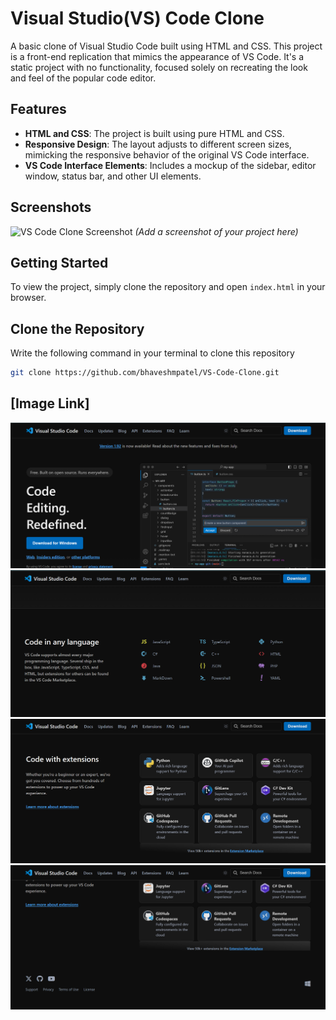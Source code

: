 # Visual Studio(VS) Code Clone

A basic clone of Visual Studio Code built using HTML and CSS. This project is a front-end replication that mimics the appearance of VS Code. It's a static project with no functionality, focused solely on recreating the look and feel of the popular code editor.

## Features

- **HTML and CSS**: The project is built using pure HTML and CSS.
- **Responsive Design**: The layout adjusts to different screen sizes, mimicking the responsive behavior of the original VS Code interface.
- **VS Code Interface Elements**: Includes a mockup of the sidebar, editor window, status bar, and other UI elements.

## Screenshots

![VS Code Clone Screenshot](./screenshot.png) *(Add a screenshot of your project here)*

## Getting Started

To view the project, simply clone the repository and open `index.html` in your browser.



## Clone the Repository 
Write the following command in your terminal to clone this repository 

```sh
git clone https://github.com/bhaveshmpatel/VS-Code-Clone.git
```

## [Image Link]

![image1](./live%20link%20images/1.png)
![image2](./live%20link%20images/2.png)
![image3](./live%20link%20images/3.png)
![image4](./live%20link%20images/4.png)
